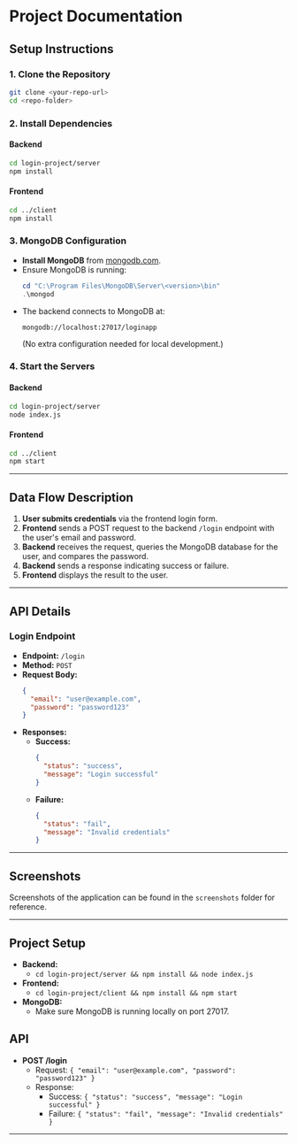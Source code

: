 # Project Documentation

## Setup Instructions

### 1. Clone the Repository
```bash
git clone <your-repo-url>
cd <repo-folder>
```

### 2. Install Dependencies

#### Backend
```bash
cd login-project/server
npm install
```

#### Frontend
```bash
cd ../client
npm install
```

### 3. MongoDB Configuration

- **Install MongoDB** from [mongodb.com](https://www.mongodb.com/try/download/community).
- Ensure MongoDB is running:
  ```powershell
  cd "C:\Program Files\MongoDB\Server\<version>\bin"
  .\mongod
  ```
- The backend connects to MongoDB at:
  ```
  mongodb://localhost:27017/loginapp
  ```
  (No extra configuration needed for local development.)

### 4. Start the Servers

#### Backend
```bash
cd login-project/server
node index.js
```

#### Frontend
```bash
cd ../client
npm start
```

---

## Data Flow Description

1. **User submits credentials** via the frontend login form.
2. **Frontend** sends a POST request to the backend `/login` endpoint with the user's email and password.
3. **Backend** receives the request, queries the MongoDB database for the user, and compares the password.
4. **Backend** sends a response indicating success or failure.
5. **Frontend** displays the result to the user.

---

## API Details

### Login Endpoint

- **Endpoint:** `/login`
- **Method:** `POST`
- **Request Body:**
  ```json
  {
    "email": "user@example.com",
    "password": "password123"
  }
  ```
- **Responses:**
  - **Success:**
    ```json
    {
      "status": "success",
      "message": "Login successful"
    }
    ```
  - **Failure:**
    ```json
    {
      "status": "fail",
      "message": "Invalid credentials"
    }
    ```

---

## Screenshots

Screenshots of the application can be found in the `screenshots` folder for reference.

---


## Project Setup


- **Backend:**  
  - `cd login-project/server && npm install && node index.js`
- **Frontend:**  
  - `cd login-project/client && npm install && npm start`
- **MongoDB:**  
  - Make sure MongoDB is running locally on port 27017.

## API

- **POST /login**  
  - Request: `{ "email": "user@example.com", "password": "password123" }`
  - Response:  
    - Success: `{ "status": "success", "message": "Login successful" }`
    - Failure: `{ "status": "fail", "message": "Invalid credentials" }`

---

